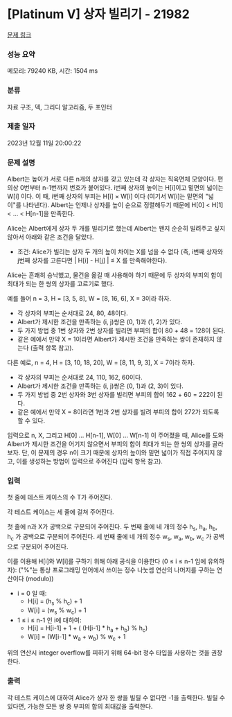 # [Platinum V] 상자 빌리기 - 21982 

[문제 링크](https://www.acmicpc.net/problem/21982) 

### 성능 요약

메모리: 79240 KB, 시간: 1504 ms

### 분류

자료 구조, 덱, 그리디 알고리즘, 두 포인터

### 제출 일자

2023년 12월 11일 20:00:22

### 문제 설명

<p>Albert는 높이가 서로 다른 n개의 상자를 갖고 있는데 각 상자는 직육면체 모양이다. 편의상 0번부터 n-1번까지 번호가 붙어있다. i번째 상자의 높이는 H[i]이고 밑면의 넓이는 W[i] 이다. 이 때, i번째 상자의 부피는 H[i] × W[i] 이다 (여기서 W[i]는 밑면의 "넓이"를 나타낸다). Albert는 언제나 상자를 높이 순으로 정렬해두기 때문에 H[0] < H[1] < ... < H[n-1]을 만족한다.</p>

<p>Alice는 Albert에게 상자 두 개를 빌리기로 했는데 Albert는 왠지 순순히 빌려주고 싶지 않아서 아래와 같은 조건을 달았다.</p>

<ul>
	<li>조건: Alice가 빌리는 상자 두 개의 높이 차이는 X를 넘을 수 없다 (즉, i번째 상자와 j번째 상자를 고른다면 | H[i] - H[j] | ≤ X 를 만족해야한다).</li>
</ul>

<p>Alice는 흔쾌히 승낙했고, 물건을 옮길 때 사용해야 하기 때문에 두 상자의 부피의 합이 최대가 되는 한 쌍의 상자를 고르기로 했다.</p>

<p>예를 들어 n = 3, H = [3, 5, 8], W = [8, 16, 6], X = 3이라 하자.</p>

<ul>
	<li>각 상자의 부피는 순서대로 24, 80, 48이다.</li>
	<li>Albert가 제시한 조건을 만족하는 (i, j)쌍은 (0, 1)과 (1, 2)가 있다.</li>
	<li>두 가지 방법 중 1번 상자와 2번 상자를 빌리면 부피의 합이 80 + 48 = 128이 된다.</li>
	<li>같은 예에서 만약 X = 1이라면 Albert가 제시한 조건을 만족하는 쌍이 존재하지 않는다 (출력 항목 참고).</li>
</ul>

<p>다른 예로, n = 4, H = [3, 10, 18, 20], W = [8, 11, 9, 3], X = 7이라 하자.</p>

<ul>
	<li>각 상자의 부피는 순서대로 24, 110, 162, 60이다.</li>
	<li>Albert가 제시한 조건을 만족하는 (i, j)쌍은 (0, 1)과 (2, 3)이 있다.</li>
	<li>두 가지 방법 중 2번 상자와 3번 상자를 빌리면 부피의 합이 162 + 60 = 222이 된다.</li>
	<li>같은 예에서 만약 X = 8이라면 1번과 2번 상자를 빌려 부피의 합이 272가 되도록 할 수 있다.</li>
</ul>

<p>입력으로 n, X, 그리고 H[0] ... H[n-1], W[0] ... W[n-1] 이 주어졌을 때,  Alice를 도와 Albert가 제시한 조건을 어기지 않으면서 부피의 합이 최대가 되는 한 쌍의 상자를 골라보자. 단, 이 문제의 경우 n이 크기 때문에 상자의 높이와 밑면 넓이가 직접 주어지지 않고, 이를 생성하는 방법이 입력으로 주어진다 (입력 항목 참고).</p>

### 입력 

 <p>첫 줄에 테스트 케이스의 수 T가 주어진다.</p>

<p>각 테스트 케이스는 세 줄에 걸쳐 주어진다.</p>

<p>첫 줄에 n과 X가 공백으로 구분되어 주어진다. 두 번째 줄에 네 개의 정수 h<sub>s</sub>, h<sub>a</sub>, h<sub>b</sub>, h<sub>c</sub> 가 공백으로 구분되어 주어진다. 세 번째 줄에 네 개의 정수 w<sub>s</sub>, w<sub>a</sub>, w<sub>b</sub>, w<sub>c</sub> 가 공백으로 구분되어 주어진다.</p>

<p>이를 이용해 H[i]와 W[i]를 구하기 위해 아래 공식을 이용한다 (0 ≤ i ≤ n-1 임에 유의하자): ("%"는 통상 프로그래밍 언어에서 쓰이는 정수 나눗셈 연산의 나머지를 구하는 연산이다 (modulo))</p>

<ul>
	<li>i = 0 일 때:
	<ul>
		<li>H[i] = (h<sub>s</sub> % h<sub>c</sub>) + 1</li>
		<li>W[i] = (w<sub>s</sub> % w<sub>c</sub>) + 1</li>
	</ul>
	</li>
	<li>1 ≤ i ≤ n-1 인 i에 대하여:
	<ul>
		<li>H[i] = H[i-1] + 1 + ( (H[i-1] * h<sub>a</sub>  + h<sub>b</sub>) % h<sub>c</sub>)</li>
		<li>W[i] = (W[i-1] * w<sub>a</sub> + w<sub>b</sub>) % w<sub>c</sub> + 1</li>
	</ul>
	</li>
</ul>

<p>위의 연산시 integer overflow를 피하기 위해 64-bit 정수 타입을 사용하는 것을 권장한다.</p>

### 출력 

 <p>각 테스트 케이스에 대하여 Alice가 상자 한 쌍을 빌릴 수 없다면 -1을 출력한다. 빌릴 수 있다면, 가능한 모든 쌍 중 부피의 합의 최대값을 출력한다.</p>

